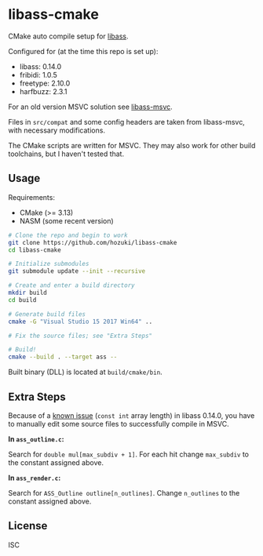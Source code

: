 # libass-cmake

CMake auto compile setup for [libass](https://github.com/libass/libass).

Configured for (at the time this repo is set up):

- libass: 0.14.0
- fribidi: 1.0.5
- freetype: 2.10.0
- harfbuzz: 2.3.1

For an old version MSVC solution see [libass-msvc](https://github.com/libass/libass-msvc).

Files in `src/compat` and some config headers are taken from libass-msvc, with necessary modifications.

The CMake scripts are written for MSVC. They may also work for other build toolchains, but I haven't tested that.

## Usage

Requirements:

- CMake (>= 3.13)
- NASM (some recent version)

```bash
# Clone the repo and begin to work
git clone https://github.com/hozuki/libass-cmake
cd libass-cmake

# Initialize submodules
git submodule update --init --recursive

# Create and enter a build directory
mkdir build
cd build

# Generate build files
cmake -G "Visual Studio 15 2017 Win64" ..

# Fix the source files; see "Extra Steps"

# Build!
cmake --build . --target ass --
```

Built binary (DLL) is located at `build/cmake/bin`.

## Extra Steps

Because of a [known issue](https://github.com/libass/libass/issues/338#issuecomment-475937623)
(`const int` array length) in libass 0.14.0, you have to manually edit some source files
to successfully compile in MSVC.

**In `ass_outline.c`:**

Search for `double mul[max_subdiv + 1]`. For each hit change `max_subdiv`
to the constant assigned above.

**In `ass_render.c`:**

Search for `ASS_Outline outline[n_outlines]`. Change `n_outlines` to the constant assigned above.

## License

ISC
